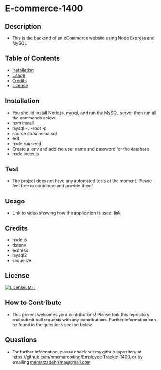 # E-commerce-1400
## Description
* This is the backend of an eCommerce website using Node Express and MySQL
## Table of Contents
- [Installation](#installation) 
- [Usage](#usage) 
- [Credits](#credits) 
- [License](#license)
## Installation 
* You should install Node.js, mysql, and run the MySQL server then run all the commands below.
* npm install
* mysql -u -root -p 
* source db/schema.sql
* exit 
* node run seed
* Create a .env and add the user name and password for the database
* node index.js

## Test 
* The project does not have any automated tests at the moment. Please feel free to contribute and provide them!
## Usage
* Link to video showing how the application is used: [link](https://drive.google.com/file/d/1OMGeb2a3euOVXWu1BYlCn1qxLDnmLe57/view?usp=sharing)    
## Credits
* node.js
* dotenv
* express
* mysql2
* sequelize

## License
[![License: MIT](https://img.shields.io/badge/License-MIT-yellow.svg)](https://opensource.org/licenses/MIT)            
## How to Contribute 
* This project welcomes your contributions! Please fork this repository and submit pull requests with any contributions. Further information can be found in the questions section below.
## Questions
* For further information, please check out my github repository at https://github.com/nmemarcoding/Employee-Tracker-1400, or by emailing memarzadehnima@gmail.com
